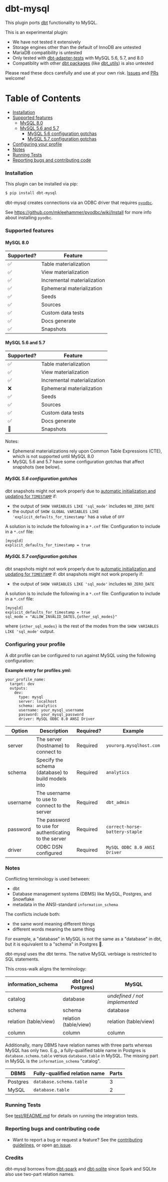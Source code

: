 # dbt-mysql

This plugin ports [dbt](https://getdbt.com) functionality to MySQL.

This is an experimental plugin:
- We have not tested it extensively
- Storage engines other than the default of InnoDB are untested
- MariaDB compatibility is untested
- Only tested with [dbt-adapter-tests](https://github.com/fishtown-analytics/dbt-adapter-tests) with MySQL 5.6, 5.7, and 8.0
- Compatiblity with other [dbt packages](https://hub.getdbt.com/) (like [dbt_utils](https://hub.getdbt.com/fishtown-analytics/dbt_utils/latest/)) is also untested

Please read these docs carefully and use at your own risk. [Issues](https://github.com/dbeatty10/dbt-mysql/issues/new) and [PRs](https://github.com/dbeatty10/dbt-mysql/blob/main/CONTRIBUTING.rst#contributing) welcome!

Table of Contents
=================

   * [Installation](#installation)
   * [Supported features](#supported-features)
      * [MySQL 8.0](#mysql-80)
      * [MySQL 5.6 and 5.7](#mysql-56-and-57)
         * [MySQL 5.6 configuration gotchas](#mysql-56-configuration-gotchas)
         * [MySQL 5.7 configuration gotchas](#mysql-57-configuration-gotchas)
   * [Configuring your profile](#configuring-your-profile)
   * [Notes](#notes)
   * [Running Tests](#running-tests)
   * [Reporting bugs and contributing code](#reporting-bugs-and-contributing-code)

### Installation
This plugin can be installed via pip:

```bash
$ pip install dbt-mysql
```

dbt-mysql creates connections via an ODBC driver that requires [`pyodbc`](https://github.com/mkleehammer/pyodbc).

See https://github.com/mkleehammer/pyodbc/wiki/Install for more info about installing `pyodbc`.

### Supported features

#### MySQL 8.0

| Supported? | Feature                           |
| ---------- | --------------------------------- |
| ✅         | Table materialization             |
| ✅         | View materialization              |
| ✅         | Incremental materialization       |
| ✅         | Ephemeral materialization         |
| ✅         | Seeds                             |
| ✅         | Sources                           |
| ✅         | Custom data tests                 |
| ✅         | Docs generate                     |
| ✅         | Snapshots                         |

#### MySQL 5.6 and 5.7

| Supported? | Feature                           |
| ---------- | --------------------------------- |
| ✅         | Table materialization             |
| ✅         | View materialization              |
| ✅         | Incremental materialization       |
| ❌         | Ephemeral materialization         |
| ✅         | Seeds                             |
| ✅         | Sources                           |
| ✅         | Custom data tests                 |
| ✅         | Docs generate                     |
| 🤷         | Snapshots                         |

Notes:
- Ephemeral materializations rely upon Common Table Expressions (CTE), which is
not supported until MySQL 8.0
- MySQL 5.6 and 5.7 have some configuration gotchas that affect snapshots (see below).

##### MySQL 5.6 configuration gotchas

dbt snapshots might not work properly due to [automatic initialization and updating for `TIMESTAMP`](https://dev.mysql.com/doc/refman/5.6/en/timestamp-initialization.html) if:
- the output of `SHOW VARIABLES LIKE 'sql_mode'` includes `NO_ZERO_DATE`
- the output of `SHOW GLOBAL VARIABLES LIKE 'explicit_defaults_for_timestamp'` has a value of `OFF`

A solution is to include the following in a `*.cnf` file:
Configuration to include in a `*.cnf` file:
```
[mysqld]
explicit_defaults_for_timestamp = true
```

##### MySQL 5.7 configuration gotchas

dbt snapshots might not work properly due to [automatic initialization and updating for `TIMESTAMP`](https://dev.mysql.com/doc/refman/5.7/en/timestamp-initialization.html) if:
dbt snapshots might not work properly if:
- the output of `SHOW VARIABLES LIKE 'sql_mode'` includes `NO_ZERO_DATE`

A solution is to include the following in a `*.cnf` file:
Configuration to include in a `*.cnf` file:
```
[mysqld]
explicit_defaults_for_timestamp = true
sql_mode = "ALLOW_INVALID_DATES,{other_sql_modes}"
```
where `{other_sql_modes}` is the rest of the modes from the `SHOW VARIABLES LIKE 'sql_mode'` output.

### Configuring your profile

A dbt profile can be configured to run against MySQL using the following configuration:

**Example entry for profiles.yml:**

```
your_profile_name:
  target: dev
  outputs:
    dev:
      type: mysql
      server: localhost
      schema: analytics
      username: your_mysql_username
      password: your_mysql_password
      driver: MySQL ODBC 8.0 ANSI Driver
```

| Option          | Description                                                                         | Required?                                                          | Example                                        |
| --------------- | ----------------------------------------------------------------------------------- | ------------------------------------------------------------------ | ---------------------------------------------- |
| server          | The server (hostname) to connect to                                                 | Required                                                           | `yourorg.mysqlhost.com`                        |
| schema          | Specify the schema (database) to build models into                                  | Required                                                           | `analytics`                                    |
| username        | The username to use to connect to the server                                        | Required                                                           | `dbt_admin`                                    |
| password        | The password to use for authenticating to the server                                | Required                                                           | `correct-horse-battery-staple`                 |
| driver          | ODBC DSN configured                                                                 | Required                                                           | `MySQL ODBC 8.0 ANSI Driver`                   |

### Notes

Conflicting terminology is used between:
- dbt
- Database management systems (DBMS) like MySQL, Postgres, and Snowflake
- metadata in the ANSI-standard `information_schema`

The conflicts include both:
- the same word meaning different things
- different words meaning the same thing

For example, a "database" in MySQL is not the same as a "database" in dbt, but it is equivalent to a "schema" in Postgres 🤯.

dbt-mysql uses the dbt terms. The native MySQL verbiage is restricted to SQL statements.

This cross-walk aligns the terminology:

| information_schema    | dbt (and Postgres)           | MySQL                            |
| --------------------- | ---------------------------- | -------------------------------- |
| catalog               |  database                    | _undefined / not implemented_    |
| schema                |  schema                      | database                         |
| relation (table/view) |  relation (table/view)       | relation (table/view)            |
| column                |  column                      | column                           |

Additionally, many DBMS have relation names with three parts whereas MySQL has only two. E.g., a fully-qualified table name in Postgres is `database.schema.table` versus `database.table` in MySQL. The missing part in MySQL is the `information_schema` "catalog".

| DBMS               | Fully-qualified relation name | Parts      |
| ------------------ | ----------------------------- | ---------- |
| Postgres           |  `database.schema.table`      | 3          |
| MySQL              |  `database.table`             | 2          |

### Running Tests

See [test/README.md](test/README.md) for details on running the integration tests.

### Reporting bugs and contributing code

-   Want to report a bug or request a feature? See the [contributing guidelines](https://github.com/dbeatty10/dbt-mysql/blob/main/CONTRIBUTING.rst#contributing), or open [an issue](https://github.com/dbeatty10/dbt-mysql/issues/new).

### Credits

dbt-mysql borrows from [dbt-spark](https://github.com/fishtown-analytics/dbt-spark) and [dbt-sqlite](https://github.com/codeforkjeff/dbt-sqlite) since Spark and SQLite also use two-part relation names.
